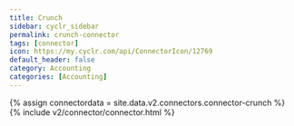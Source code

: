 ```yaml
---
title: Crunch
sidebar: cyclr_sidebar
permalink: crunch-connector
tags: [connector]
icon: https://my.cyclr.com/api/ConnectorIcon/12769
default_header: false
category: Accounting
categories: [Accounting]
---
```

{% assign connectordata = site.data.v2.connectors.connector-crunch %}
{% include v2/connector/connector.html %}	